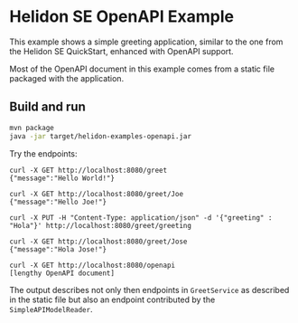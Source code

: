 
# Helidon SE OpenAPI Example

This example shows a simple greeting application, similar to the one from the 
Helidon SE QuickStart, enhanced with OpenAPI support.

Most of the OpenAPI document in this example comes from a static file packaged
with the application.

## Build and run

```bash
mvn package
java -jar target/helidon-examples-openapi.jar
```

Try the endpoints:

```
curl -X GET http://localhost:8080/greet
{"message":"Hello World!"}

curl -X GET http://localhost:8080/greet/Joe
{"message":"Hello Joe!"}

curl -X PUT -H "Content-Type: application/json" -d '{"greeting" : "Hola"}' http://localhost:8080/greet/greeting

curl -X GET http://localhost:8080/greet/Jose
{"message":"Hola Jose!"}

curl -X GET http://localhost:8080/openapi
[lengthy OpenAPI document]
```

The output describes not only then endpoints in `GreetService` as described in
the static file but also an endpoint contributed by the `SimpleAPIModelReader`.
